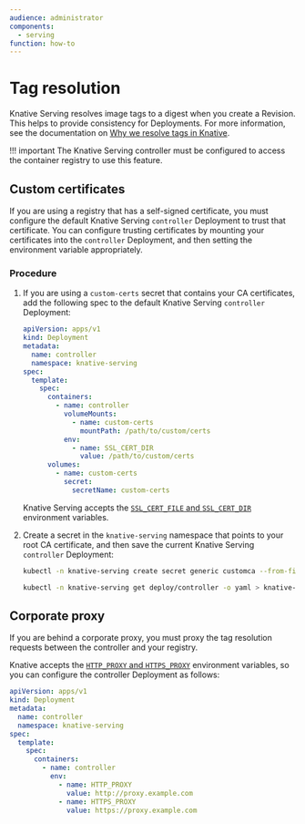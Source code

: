 ```yaml
---
audience: administrator
components:
  - serving
function: how-to
---
```


# Tag resolution

Knative Serving resolves image tags to a digest when you create a Revision. This
helps to provide consistency for Deployments. For more information, see the documentation on [Why we resolve tags in Knative](https://docs.google.com/presentation/d/e/2PACX-1vTgyp2lGDsLr_bohx3Ym_2mrTcMoFfzzd6jocUXdmWQFdXydltnraDMoLxvEe6WY9pNPpUUvM-geJ-g/pub).

!!! important
    The Knative Serving controller must be configured to access the container registry to use this feature.

## Custom certificates

If you are using a registry that has a self-signed certificate, you must configure the default Knative Serving `controller` Deployment to trust that certificate. You can configure trusting certificates by mounting your certificates into the `controller` Deployment, and then setting the environment variable appropriately.

### Procedure

1. If you are using a `custom-certs` secret that contains your CA certificates, add the following spec to the default Knative Serving `controller` Deployment:

    ```yaml
    apiVersion: apps/v1
    kind: Deployment
    metadata:
      name: controller
      namespace: knative-serving
    spec:
      template:
        spec:
          containers:
            - name: controller
              volumeMounts:
                - name: custom-certs
                  mountPath: /path/to/custom/certs
              env:
                - name: SSL_CERT_DIR
                  value: /path/to/custom/certs
          volumes:
            - name: custom-certs
              secret:
                secretName: custom-certs
    ```

    Knative Serving accepts the [`SSL_CERT_FILE` and `SSL_CERT_DIR`](https://pkg.go.dev/crypto/x509#SystemCertPool) environment variables.

1. Create a secret in the `knative-serving` namespace that points to your root CA certificate, and then save the current Knative Serving `controller` Deployment:

    ```bash
    kubectl -n knative-serving create secret generic customca --from-file=ca.crt=/root/ca.crt
    ```

    ```bash
    kubectl -n knative-serving get deploy/controller -o yaml > knative-serving-controller.yaml
    ```

## Corporate proxy

If you are behind a corporate proxy, you must proxy the tag resolution requests between the controller and your registry.

Knative accepts the [`HTTP_PROXY` and `HTTPS_PROXY`](https://golang.org/pkg/net/http/#ProxyFromEnvironment) environment variables, so you can configure the controller Deployment as follows:

```yaml
apiVersion: apps/v1
kind: Deployment
metadata:
  name: controller
  namespace: knative-serving
spec:
  template:
    spec:
      containers:
        - name: controller
          env:
            - name: HTTP_PROXY
              value: http://proxy.example.com
            - name: HTTPS_PROXY
              value: https://proxy.example.com
```
